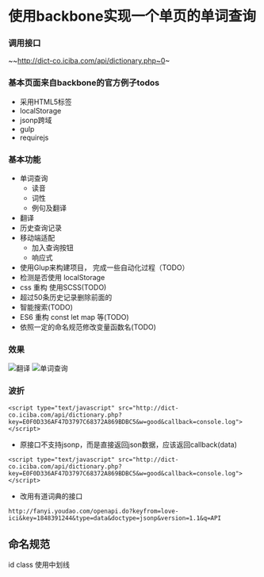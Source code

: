 # 使用backbone实现一个单页的单词查询

### 调用接口

~~http://dict-co.iciba.com/api/dictionary.php~0~
 
### 基本页面来自backbone的官方例子todos

- 采用HTML5标签
- localStorage
- jsonp跨域
- gulp
- requirejs

### 基本功能

- 单词查询
    + 读音
    + 词性
    + 例句及翻译
- 翻译
- 历史查询记录
- 移动端适配
    + 加入查询按钮
    + 响应式
- 使用Glup来构建项目， 完成一些自动化过程（TODO）
- 检测是否使用 localStorage
- css 重构 使用SCSS(TODO)
- 超过50条历史记录删除前面的
- 智能搜索(TODO)
- ES6 重构 const let map 等(TODO)
- 依照一定的命名规范修改变量函数名(TODO)

### 效果

![翻译](https://raw.githubusercontent.com/konglx90/ici_backbone/master/static/ici.png)
![单词查询](https://raw.githubusercontent.com/konglx90/ici_backbone/master/static/ici2.png "单词查询")

### 波折

```<script type="text/javascript" src="http://dict-co.iciba.com/api/dictionary.php?key=E0F0D336AF47D3797C68372A869BDBC5&w=good&callback=console.log"></script>```

- 原接口不支持jsonp，而是直接返回json数据，应该返回callback(data)

```<script type="text/javascript" src="http://dict-co.iciba.com/api/dictionary.php?key=E0F0D336AF47D3797C68372A869BDBC5&w=good&callback=console.log"></script>```

- 改用有道词典的接口

```http://fanyi.youdao.com/openapi.do?keyfrom=love-ici&key=1848391244&type=data&doctype=jsonp&version=1.1&q=API```


## 命名规范
id class 使用中划线

